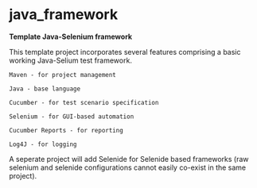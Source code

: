 # java_framework
**Template Java-Selenium framework**

This template project incorporates several features comprising a basic working Java-Selium test framework.

    Maven - for project management

    Java - base language

    Cucumber - for test scenario specification
 
    Selenium - for GUI-based automation

    Cucumber Reports - for reporting

    Log4J - for logging

A seperate project will add Selenide for Selenide based frameworks (raw selenium and selenide configurations cannot easily co-exist in the same project).
